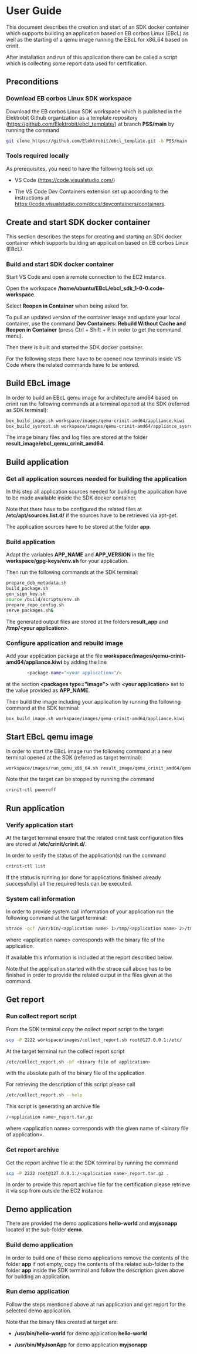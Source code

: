 # User Guide
This document describes the creation and start of an SDK docker container 
which supports building an application based on EB corbos Linux (EBcL) 
as well as the starting of a qemu image running the EBcL for x86_64 based on crinit.

After installation and run of this application there can be called a script which is collecting some report data used for certification.

## Preconditions
### Download EB corbos Linux SDK workspace
Download the EB corbos Linux SDK workspace which is published in the Elektrobit Github organization
as a template repository (https://github.com/Elektrobit/ebcl_template/) at branch **PSS/main** by running the command
```bash
git clone https://github.com/Elektrobit/ebcl_template.git -b PSS/main
```

### Tools required locally
As prerequisites, you need to have the following tools set up:

- VS Code (https://code.visualstudio.com/)

- The VS Code Dev Containers extension set up according to the instructions at https://code.visualstudio.com/docs/devcontainers/containers.

## Create and start SDK docker container
This section describes the steps for creating and starting an SDK docker container which supports building an application based on EB corbos Linux (EBcL).

### Build and start SDK docker container
Start VS Code and open a remote connection to the EC2 instance.

Open the workspace **/home/ubuntu/EBcL/ebcl_sdk_1-0-0.code-workspace**.

Select **Reopen in Container** when being asked for.

To pull an updated version of the container image and update your local container, use the command **Dev Containers: Rebuild Without Cache and Reopen in Container** (press Ctrl + Shift + P in order to get the command menu).

Then there is built and started the SDK docker container.

For the following steps there have to be opened new terminals inside VS Code where the related commands have to be entered.

## Build EBcL image
In order to build an EBcL qemu image for architecture amd64 based on crinit run the following commands at a terminal opened at the SDK (referred as SDK terminal):
```bash
box_build_image.sh workspace/images/qemu-crinit-amd64/appliance.kiwi 
box_build_sysroot.sh workspace/images/qemu-crinit-amd64/appliance_sysroot.kiwi
```

The image binary files and log files are stored at the folder **result_image/ebcl_qemu_crinit_amd64**.

## Build application
### Get all application sources needed for building the application
In this step all application sources needed for building the application have to be made available inside the SDK docker container.

Note that there have to be configured the related files at **/etc/apt/sources.list.d/** if the sources have to be retrieved via apt-get.

The application sources have to be stored at the folder **app**.

### Build application
Adapt the variables **APP_NAME** and **APP_VERSION** in the file **workspace/gpg-keys/env.sh** for your application.

Then run the following commands at the SDK terminal:
```bash
prepare_deb_metadata.sh
build_package.sh
gen_sign_key.sh
source /build/scripts/env.sh
prepare_repo_config.sh
serve_packages.sh&
```

The generated output files are stored at the folders **result_app** and **/tmp/\<your application\>**.

### Configure application and rebuild image
Add your application package at the file **workspace/images/qemu-crinit-amd64/appliance.kiwi** by adding the line
```bash
        <package name="<your application>"/> 
```
at the section **\<packages type="image"\>** with **\<your application\>** set to the value provided as **APP_NAME**.

Then build the image including your application by running the following command at the SDK terminal:
```bash
box_build_image.sh workspace/images/qemu-crinit-amd64/appliance.kiwi 
```

## Start EBcL qemu image
In order to start the EBcL image run the following command at a new terminal opened at the SDK (referred as target terminal):
```bash
workspace/images/run_qemu_x86_64.sh result_image/qemu_crinit_amd64/qemu_crinit_amd64.x86_64-1.1.0-0.qcow2
```

Note that the target can be stopped by running the command
```bash
crinit-ctl poweroff
```

## Run application
### Verify application start 
At the target terminal ensure that the related crinit task configuration files are stored at **/etc/crinit/crinit.d/**.

In order to verify the status of the application(s) run the command
```bash
crinit-ctl list
```

If the status is running (or done for applications finished already successfully) all the required tests can be executed.

### System call information
In order to provide system call information of your application run the following command at the target terminal:
```bash
strace -qcf /usr/bin/<application name> 1>/tmp/<application name> 2>/tmp/<application name>_strace&
```
where \<application name\> corresponds with the binary file of the application.

If available this information is included at the report described below.

Note that the application started with the strace call above has to be finished in order to provide the related output in the files given at the command.

## Get report
### Run collect report script
From the SDK terminal copy the collect report script to the target:
```bash
scp -P 2222 workspace/images/collect_report.sh root@127.0.0.1:/etc/
```

At the target terminal run the collect report script
```bash
/etc/collect_report.sh -bf <binary file of application>
```
with the absolute path of the binary file of the application.

For retrieving the description of this script please call
```bash
/etc/collect_report.sh --help
```

This script is generating an archive file
```bash
/<application name>_report.tar.gz
```
where \<application name\> corresponds with the given name of \<binary file of application\>.

### Get report archive
Get the report archive file at the SDK terminal by running the command
```bash
scp -P 2222 root@127.0.0.1:/<application name>_report.tar.gz .
```

In order to provide this report archive file for the certification please retrieve it via scp from outside the EC2 instance.

## Demo application
There are provided the demo applications **hello-world** and **myjsonapp** located at the sub-folder **demo**.

### Build demo application
In order to build one of these demo applications remove the contents of the folder **app** if not empty, copy the contents of the related sub-folder to the folder **app** inside the SDK terminal and follow the description given above for building an application.

### Run demo application
Follow the steps mentioned above at run application and get report for the selected demo application.

Note that the binary files created at target are:

- **/usr/bin/hello-world** for demo application **hello-world**

- **/usr/bin/MyJsonApp** for demo application **myjsonapp**
